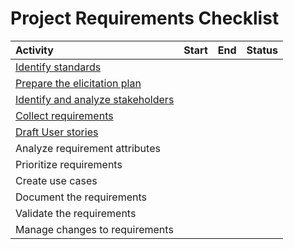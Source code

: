 # Project Requirements Checklist

| Activity       | Start     | End     | Status     |
| :------------- | :----------: | -----------: | -----------: |
| [Identify standards](https://github.com/VDTS/reqs/blob/main/reqs-standards.md)  |    |     |     |
| [Prepare the elicitation plan](https://github.com/VDTS/reqs/blob/main/reqs-elicitation-plan.md)  |    |     |     |
| [Identify and analyze stakeholders](https://github.com/VDTS/reqs/blob/main/reqs-stakeholders.md)  |    |     |     |
| [Collect requirements](https://github.com/VDTS/reqs/blob/main/reqs-traceability-matrix.md)  |    |     |     |
| [Draft User stories](https://github.com/VDTS/reqs/blob/main/reqs-draft-user-stories.md)  |    |     |     |
| Analyze requirement attributes  |    |     |     |
| Prioritize requirements  |    |     |     |
| Create use cases  |    |     |     |
| Document the requirements  |    |     |     |
| Validate the requirements  |    |     |     |
| Manage changes to requirements  |    |     |     |

